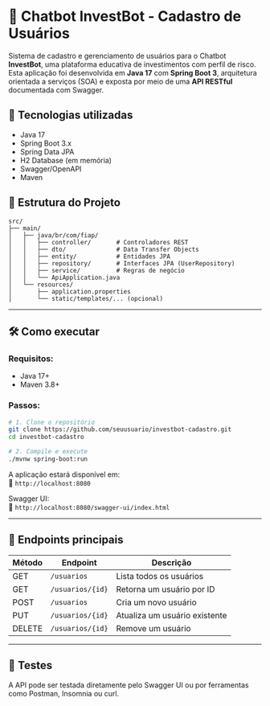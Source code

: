 # 💼 Chatbot InvestBot - Cadastro de Usuários

Sistema de cadastro e gerenciamento de usuários para o Chatbot **InvestBot**, uma plataforma educativa de investimentos com perfil de risco. Esta aplicação foi desenvolvida em **Java 17** com **Spring Boot 3**, arquitetura orientada a serviços (SOA) e exposta por meio de uma **API RESTful** documentada com Swagger.

## 🚀 Tecnologias utilizadas

- Java 17
- Spring Boot 3.x
- Spring Data JPA
- H2 Database (em memória)
- Swagger/OpenAPI
- Maven

## 📆 Estrutura do Projeto

```
src/
├── main/
│   ├── java/br/com/fiap/
│   │   ├── controller/       # Controladores REST
│   │   ├── dto/              # Data Transfer Objects
│   │   ├── entity/           # Entidades JPA
│   │   ├── repository/       # Interfaces JPA (UserRepository)
│   │   ├── service/          # Regras de negócio
│   │   └── ApiApplication.java
│   └── resources/
│       ├── application.properties
│       └── static/templates/... (opcional)
```

---

## 🛠️ Como executar

### Requisitos:

- Java 17+
- Maven 3.8+

### Passos:

```bash
# 1. Clone o repositório
git clone https://github.com/seuusuario/investbot-cadastro.git
cd investbot-cadastro

# 2. Compile e execute
./mvnw spring-boot:run
```

A aplicação estará disponível em:\
📍 `http://localhost:8080`

Swagger UI:\
📛 `http://localhost:8080/swagger-ui/index.html`

---

## 📘 Endpoints principais

| Método | Endpoint         | Descrição                     |
| ------ | ---------------- | ----------------------------- |
| GET    | `/usuarios`      | Lista todos os usuários       |
| GET    | `/usuarios/{id}` | Retorna um usuário por ID     |
| POST   | `/usuarios`      | Cria um novo usuário          |
| PUT    | `/usuarios/{id}` | Atualiza um usuário existente |
| DELETE | `/usuarios/{id}` | Remove um usuário             |


---

## 🧪 Testes

A API pode ser testada diretamente pelo Swagger UI ou por ferramentas como Postman, Insomnia ou curl.
